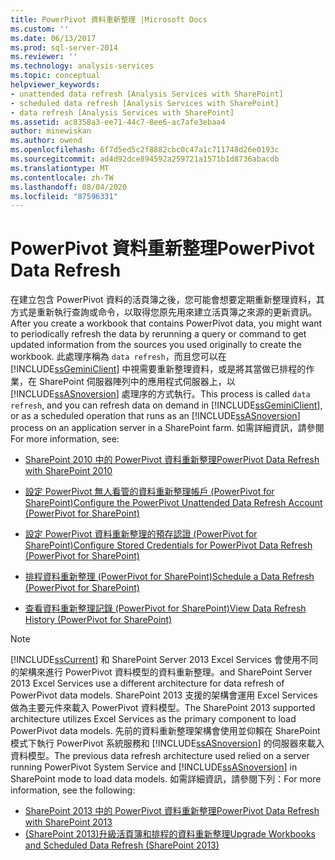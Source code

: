 ```yaml
---
title: PowerPivot 資料重新整理 |Microsoft Docs
ms.custom: ''
ms.date: 06/13/2017
ms.prod: sql-server-2014
ms.reviewer: ''
ms.technology: analysis-services
ms.topic: conceptual
helpviewer_keywords:
- unattended data refresh [Analysis Services with SharePoint]
- scheduled data refresh [Analysis Services with SharePoint]
- data refresh [Analysis Services with SharePoint]
ms.assetid: ac8358a3-ee71-44c7-8ee6-ac7afe3ebaa4
author: minewiskan
ms.author: owend
ms.openlocfilehash: 6f7d5ed5c2f8882cbc0c47a1c711748d26e0193c
ms.sourcegitcommit: ad4d92dce894592a259721a1571b1d8736abacdb
ms.translationtype: MT
ms.contentlocale: zh-TW
ms.lasthandoff: 08/04/2020
ms.locfileid: "87596331"
---
```

# <a name="powerpivot-data-refresh"></a><span data-ttu-id="0210c-102">PowerPivot 資料重新整理</span><span class="sxs-lookup"><span data-stu-id="0210c-102">PowerPivot Data Refresh</span></span>
  <span data-ttu-id="0210c-103">在建立包含 PowerPivot 資料的活頁簿之後，您可能會想要定期重新整理資料，其方式是重新執行查詢或命令，以取得您原先用來建立活頁簿之來源的更新資訊。</span><span class="sxs-lookup"><span data-stu-id="0210c-103">After you create a workbook that contains PowerPivot data, you might want to periodically refresh the data by rerunning a query or command to get updated information from the sources you used originally to create the workbook.</span></span> <span data-ttu-id="0210c-104">此處理序稱為 `data refresh`，而且您可以在 [!INCLUDE[ssGeminiClient](../../includes/ssgeminiclient-md.md)] 中視需要重新整理資料，或是將其當做已排程的作業，在 SharePoint 伺服器陣列中的應用程式伺服器上，以 [!INCLUDE[ssASnoversion](../../includes/ssasnoversion-md.md)] 處理序的方式執行。</span><span class="sxs-lookup"><span data-stu-id="0210c-104">This process is called `data refresh`, and you can refresh data on demand in [!INCLUDE[ssGeminiClient](../../includes/ssgeminiclient-md.md)], or as a scheduled operation that runs as an [!INCLUDE[ssASnoversion](../../includes/ssasnoversion-md.md)] process on an application server in a SharePoint farm.</span></span> <span data-ttu-id="0210c-105">如需詳細資訊，請參閱</span><span class="sxs-lookup"><span data-stu-id="0210c-105">For more information, see:</span></span>  
  
-   [<span data-ttu-id="0210c-106">SharePoint 2010 中的 PowerPivot 資料重新整理</span><span class="sxs-lookup"><span data-stu-id="0210c-106">PowerPivot Data Refresh with SharePoint 2010</span></span>](../powerpivot-data-refresh-with-sharepoint-2010.md)  
  
-   [<span data-ttu-id="0210c-107">設定 PowerPivot 無人看管的資料重新整理帳戶 &#40;PowerPivot for SharePoint&#41;</span><span class="sxs-lookup"><span data-stu-id="0210c-107">Configure the PowerPivot Unattended Data Refresh Account &#40;PowerPivot for SharePoint&#41;</span></span>](../configure-unattended-data-refresh-account-powerpivot-sharepoint.md)  
  
-   [<span data-ttu-id="0210c-108">設定 PowerPivot 資料重新整理的預存認證 &#40;PowerPivot for SharePoint&#41;</span><span class="sxs-lookup"><span data-stu-id="0210c-108">Configure Stored Credentials for PowerPivot Data Refresh &#40;PowerPivot for SharePoint&#41;</span></span>](../configure-stored-credentials-data-refresh-powerpivot-sharepoint.md)  
  
-   [<span data-ttu-id="0210c-109">排程資料重新整理 &#40;PowerPivot for SharePoint&#41;</span><span class="sxs-lookup"><span data-stu-id="0210c-109">Schedule a Data Refresh &#40;PowerPivot for SharePoint&#41;</span></span>](../schedule-a-data-refresh-powerpivot-for-sharepoint.md)  
  
-   [<span data-ttu-id="0210c-110">查看資料重新整理記錄 &#40;PowerPivot for SharePoint&#41;</span><span class="sxs-lookup"><span data-stu-id="0210c-110">View Data Refresh History &#40;PowerPivot for SharePoint&#41;</span></span>](view-data-refresh-history-power-pivot-for-sharepoint.md)  
  
> [!NOTE]
>  [!INCLUDE[ssCurrent](../../includes/sscurrent-md.md)] <span data-ttu-id="0210c-111">和 SharePoint Server 2013 Excel Services 會使用不同的架構來進行 PowerPivot 資料模型的資料重新整理。</span><span class="sxs-lookup"><span data-stu-id="0210c-111">and SharePoint Server 2013 Excel Services use a different architecture for data refresh of PowerPivot data models.</span></span> <span data-ttu-id="0210c-112">SharePoint 2013 支援的架構會運用 Excel Services 做為主要元件來載入 PowerPivot 資料模型。</span><span class="sxs-lookup"><span data-stu-id="0210c-112">The SharePoint 2013 supported architecture utilizes Excel Services as the primary component to load PowerPivot data models.</span></span> <span data-ttu-id="0210c-113">先前的資料重新整理架構會使用並仰賴在 SharePoint 模式下執行 PowerPivot 系統服務和 [!INCLUDE[ssASnoversion](../../includes/ssasnoversion-md.md)] 的伺服器來載入資料模型。</span><span class="sxs-lookup"><span data-stu-id="0210c-113">The previous data refresh architecture used relied on a server running PowerPivot System Service and [!INCLUDE[ssASnoversion](../../includes/ssasnoversion-md.md)] in SharePoint mode to load data models.</span></span> <span data-ttu-id="0210c-114">如需詳細資訊，請參閱下列：</span><span class="sxs-lookup"><span data-stu-id="0210c-114">For more information, see the following:</span></span>  
> 
>  -   [<span data-ttu-id="0210c-115">SharePoint 2013 中的 PowerPivot 資料重新整理</span><span class="sxs-lookup"><span data-stu-id="0210c-115">PowerPivot Data Refresh with SharePoint 2013</span></span>](power-pivot-data-refresh-with-sharepoint-2013.md)  
> -   [<span data-ttu-id="0210c-116">&#40;SharePoint 2013&#41;升級活頁簿和排程的資料重新整理</span><span class="sxs-lookup"><span data-stu-id="0210c-116">Upgrade Workbooks and Scheduled Data Refresh &#40;SharePoint 2013&#41;</span></span>](../instances/install-windows/upgrade-workbooks-and-scheduled-data-refresh-sharepoint-2013.md)  
  
  
